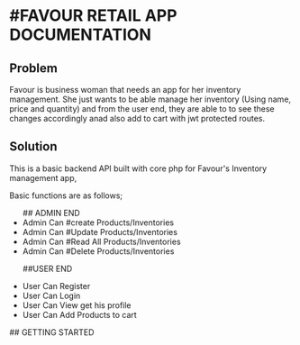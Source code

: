 <h1 style="align: center;">
#FAVOUR RETAIL APP DOCUMENTATION 
</h1>

## Problem

Favour is business woman that needs an app for her inventory management. She just wants to be able manage her inventory (Using name, price and quantity) and from the user end, they are able to to see these changes accordingly anad also add to cart with jwt protected routes.


## Solution

This is a basic backend API built with core php for Favour's Inventory management app, 

Basic functions are as follows;

<ul>
## ADMIN END 
<li> Admin Can #create Products/Inventories </li>
<li> Admin Can #Update Products/Inventories </li>
<li> Admin Can #Read All Products/Inventories </li>
<li> Admin Can #Delete Products/Inventories </li>

##USER END 

<li> User Can Register  </li>
<li> User Can Login </li>
<li> User Can View get his profile </li>
<li> User Can Add Products to cart </li>
</ul>
## GETTING STARTED 
  



